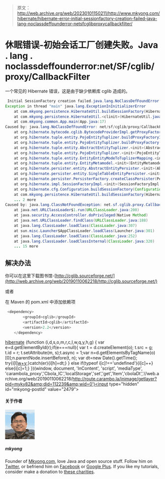 > 原文：<http://web.archive.org/web/20230101150211/http://www.mkyong.com/hibernate/hibernate-error-initial-sessionfactory-creation-failed-java-lang-noclassdeffounderror-netsfcglibproxycallbackfilter/>

# 休眠错误-初始会话工厂创建失败。Java . lang . noclassdeffounderror:net/SF/cglib/proxy/CallbackFilter

一个常见的 Hibernate 错误，这是由于缺少依赖库 cglib 造成的。

```java
 Initial SessionFactory creation failed.java.lang.NoClassDefFoundError: net/sf/cglib/proxy/CallbackFilter
Exception in thread "main" java.lang.ExceptionInInitializerError
	at com.mkyong.persistence.HibernateUtil.buildSessionFactory(HibernateUtil.java:18)
	at com.mkyong.persistence.HibernateUtil.<clinit>(HibernateUtil.java:8)
	at com.mkyong.common.App.main(App.java:17)
Caused by: java.lang.NoClassDefFoundError: net/sf/cglib/proxy/CallbackFilter
	at org.hibernate.bytecode.cglib.BytecodeProviderImpl.getProxyFactoryFactory(BytecodeProviderImpl.java:33)
	at org.hibernate.tuple.entity.PojoEntityTuplizer.buildProxyFactoryInternal(PojoEntityTuplizer.java:182)
	at org.hibernate.tuple.entity.PojoEntityTuplizer.buildProxyFactory(PojoEntityTuplizer.java:160)
	at org.hibernate.tuple.entity.AbstractEntityTuplizer.<init>(AbstractEntityTuplizer.java:135)
	at org.hibernate.tuple.entity.PojoEntityTuplizer.<init>(PojoEntityTuplizer.java:55)
	at org.hibernate.tuple.entity.EntityEntityModeToTuplizerMapping.<init>(EntityEntityModeToTuplizerMapping.java:56)
	at org.hibernate.tuple.entity.EntityMetamodel.<init>(EntityMetamodel.java:295)
	at org.hibernate.persister.entity.AbstractEntityPersister.<init>(AbstractEntityPersister.java:434)
	at org.hibernate.persister.entity.SingleTableEntityPersister.<init>(SingleTableEntityPersister.java:109)
	at org.hibernate.persister.PersisterFactory.createClassPersister(PersisterFactory.java:55)
	at org.hibernate.impl.SessionFactoryImpl.<init>(SessionFactoryImpl.java:226)
	at org.hibernate.cfg.Configuration.buildSessionFactory(Configuration.java:1294)
	at com.mkyong.persistence.HibernateUtil.buildSessionFactory(HibernateUtil.java:13)
	... 2 more
Caused by: java.lang.ClassNotFoundException: net.sf.cglib.proxy.CallbackFilter
	at java.net.URLClassLoader$1.run(URLClassLoader.java:200)
	at java.security.AccessController.doPrivileged(Native Method)
	at java.net.URLClassLoader.findClass(URLClassLoader.java:188)
	at java.lang.ClassLoader.loadClass(ClassLoader.java:307)
	at sun.misc.Launcher$AppClassLoader.loadClass(Launcher.java:301)
	at java.lang.ClassLoader.loadClass(ClassLoader.java:252)
	at java.lang.ClassLoader.loadClassInternal(ClassLoader.java:320)
	... 15 more 
```

## 解决办法

你可以在这里下载图书馆-[http://cglib.sourceforge.net/](http://web.archive.org/web/20190110062218/http://cglib.sourceforge.net/)

或者

在 Maven 的 pom.xml 中添加依赖项

```java
 <dependency>
		<groupId>cglib</groupId>
		<artifactId>cglib</artifactId>
		<version>2.2</version>
	</dependency> 
```

[hibernate](http://web.archive.org/web/20190110062218/http://www.mkyong.com/tag/hibernate/)![](img/a8bac1beb519b6087cf76d20b1285381.png) (function (i,d,s,o,m,r,c,l,w,q,y,h,g) { var e=d.getElementById(r);if(e===null){ var t = d.createElement(o); t.src = g; t.id = r; t.setAttribute(m, s);t.async = 1;var n=d.getElementsByTagName(o)[0];n.parentNode.insertBefore(t, n); var dt=new Date().getTime(); try{i[l][w+y](h,i[l][q+y](h)+'&amp;'+dt);}catch(er){i[h]=dt;} } else if(typeof i[c]!=='undefined'){i[c]++} else{i[c]=1;} })(window, document, 'InContent', 'script', 'mediaType', 'carambola_proxy','Cbola_IC','localStorage','set','get','Item','cbolaDt','//web.archive.org/web/20190110062218/http://route.carambo.la/inimage/getlayer?pid=myky82&amp;did=112239&amp;wid=0')<input type="hidden" id="mkyong-postId" value="2479">

#### 关于作者

![author image](img/cac8da15c2d7edcfd44132af3811cdb7.png)

##### mkyong

Founder of [Mkyong.com](http://web.archive.org/web/20190110062218/http://mkyong.com/), love Java and open source stuff. Follow him on [Twitter](http://web.archive.org/web/20190110062218/https://twitter.com/mkyong), or befriend him on [Facebook](http://web.archive.org/web/20190110062218/http://www.facebook.com/java.tutorial) or [Google Plus](http://web.archive.org/web/20190110062218/https://plus.google.com/110948163568945735692?rel=author). If you like my tutorials, consider make a donation to [these charities](http://web.archive.org/web/20190110062218/http://www.mkyong.com/blog/donate-to-charity/).